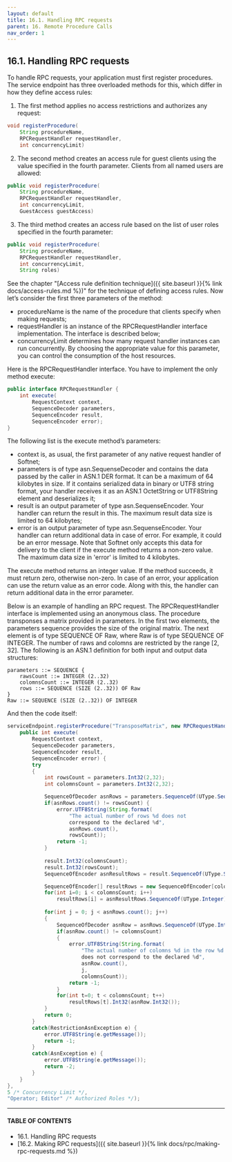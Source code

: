 ```yaml
---
layout: default
title: 16.1. Handling RPC requests
parent: 16. Remote Procedure Calls
nav_order: 1
---
```


## 16.1. Handling RPC requests

To handle RPC requests, your application must first register procedures. The service endpoint has three overloaded methods for this, which differ in how they define access rules:  

1) The first method applies no access restrictions and authorizes any request:
```java
void registerProcedure(
    String procedureName,
    RPCRequestHandler requestHandler,
    int concurrencyLimit)
```

2) The second method creates an access rule for guest clients using the value specified in the fourth parameter. Clients from all named users are allowed:
```java
public void registerProcedure(
    String procedureName,
    RPCRequestHandler requestHandler,
    int concurrencyLimit,
    GuestAccess guestAccess)
```

3) The third method creates an access rule based on the list of user roles specified in the fourth parameter:
```java
public void registerProcedure(
    String procedureName,
    RPCRequestHandler requestHandler,
    int concurrencyLimit,
    String roles)
```

See the chapter "[Access rule definition technique]({{ site.baseurl }}{% link docs/access-rules.md %})" for the technique of defining access rules. Now let’s consider the first three parameters of the method:
*	<span class="param">procedureName</span> is the name of the procedure that clients specify when making requests;
*	<span class="param">requestHandler</span> is an instance of the <span class="datatype">RPCRequestHandler</span> interface implementation. The interface is described below;
*	<span class="param">concurrencyLimit</span> determines how many request handler instances can run concurrently. By choosing the appropriate value for this parameter, you can control the consumption of the host resources.  

Here is the <span class="datatype">RPCRequestHandler</span> interface. You have to implement the only method <span class="method">execute</span>:
```java
public interface RPCRequestHandler {
    int execute(
        RequestContext context,
        SequenceDecoder parameters,
        SequenceEncoder result,
        SequenceEncoder error);
}
```
The following list is the execute method’s parameters:
*	<span class="param">context</span> is, as usual, the first parameter of any native request handler of Softnet;
*	<span class="param">parameters</span> is of type <span class="datatype">asn.SequenseDecoder</span> and contains the data passed by the caller in ASN.1 DER format. It can be a maximum of 64 kilobytes in size. If it contains serialized data in binary or UTF8 string format, your handler receives it as an ASN.1 OctetString or UTF8String element and deserializes it;
*	<span class="param">result</span> is an output parameter of type <span class="datatype">asn.SequenseEncoder</span>. Your handler can return the result in this. The maximum result data size is limited to 64 kilobytes;
*	<span class="param">error</span> is an output parameter of type <span class="datatype">asn.SequenseEncoder</span>. Your handler can return additional data in case of error. For example, it could be an error message. Note that Softnet only accepts this data for delivery to the client if the execute method returns a non-zero value. The maximum data size in 'error' is limited to 4 kilobytes.  

The <span class="method">execute</span> method returns an integer value. If the method succeeds, it must return zero, otherwise non-zero. In case of an error, your application can use the return value as an error code. Along with this, the handler can return additional data in the error parameter.  

Below is an example of handling an RPC request. The <span class="datatype">RPCRequestHandler</span> interface is implemented using an anonymous class. The procedure transponses a matrix provided in <span class="param">parameters</span>. In the first two elements, the <span class="param">parameters</span> sequence provides the size of the original matrix. The next element is of type SEQUENCE OF Raw, where Raw is of type SEQUENCE OF INTEGER. The number of raws and colomns are restricted by the range [2, 32]. The following is an ASN.1 definition for both input and output data structures:
```
parameters ::= SEQUENCE {
	rawsCount ::= INTEGER (2..32)
	colomnsCount ::= INTEGER (2..32)
	rows ::= SEQUENCE (SIZE (2..32)) OF Raw
}
Raw ::= SEQUENCE (SIZE (2..32)) OF INTEGER
```

And then the code itself:
```java
serviceEndpoint.registerProcedure("TransposeMatrix", new RPCRequestHandler() {				
    public int execute(
        RequestContext context,
        SequenceDecoder parameters,
        SequenceEncoder result,
        SequenceEncoder error) {
        try 
        {
            int rowsCount = parameters.Int32(2,32);
            int colomnsCount = parameters.Int32(2,32);

            SequenceOfDecoder asnRows = parameters.SequenceOf(UType.Sequence);
            if(asnRows.count() != rowsCount) {
                error.UTF8String(String.format(
                    "The actual number of rows %d does not
                    correspond to the declared %d", 			
                    asnRows.count(),
                    rowsCount));
                return -1;
            }
						
            result.Int32(colomnsCount);
            result.Int32(rowsCount);						
            SequenceOfEncoder asnResultRows = result.SequenceOf(UType.Sequence);

            SequenceOfEncoder[] resultRows = new SequenceOfEncoder[colomnsCount];	
            for(int i=0; i < colomnsCount; i++)
                resultRows[i] = asnResultRows.SequenceOf(UType.Integer);
	
            for(int j = 0; j < asnRows.count(); j++) 
            {							
                SequenceOfDecoder asnRow = asnRows.SequenceOf(UType.Integer);
                if(asnRow.count() != colomnsCount) 
                {
                    error.UTF8String(String.format(
                        "The actual number of colomns %d in the row %d 
                        does not correspond to the declared %d",
                        asnRow.count(),
                        j,
                        colomnsCount));
                    return -1;
                }                
                for(int t=0; t < colomnsCount; t++)
                    resultRows[t].Int32(asnRow.Int32());
            }					
            return 0;
        }
        catch(RestrictionAsnException e) {
            error.UTF8String(e.getMessage());
            return -1;						
        }
        catch(AsnException e) {
            error.UTF8String(e.getMessage());
            return -2;						
        }
    }
},
5 /* Concurrency Limit */,
"Operator; Editor" /* Authorized Roles */);
```

---
#### TABLE OF CONTENTS
* 16.1. Handling RPC requests
* [16.2. Making RPC requests]({{ site.baseurl }}{% link docs/rpc/making-rpc-requests.md %})
